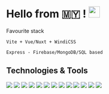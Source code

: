 # Hello from 🇲🇾 ! <img src="https://raw.githubusercontent.com/MartinHeinz/MartinHeinz/master/wave.gif" width="30px">

Favourite stack
```
Vite + Vue/Nuxt + WindiCSS

Express - Firebase/MongoDB/SQL based
```

## Technologies & Tools

![](https://img.shields.io/badge/OS-Windows-blue?style=flat-square&logo=windows)
![](https://img.shields.io/badge/IDE-VSCode-blueviolet?style=flat-square&logo=visual-studio-code)
![](https://img.shields.io/badge/Markup-HTML-orange?style=flat-square&logo=HTML5)
![](https://img.shields.io/badge/Style-SCSS-ff69b4?style=flat-square&logo=sass)
![](https://img.shields.io/badge/Style-WindiCSS-161E2E?style=flat-square&logo=windicss)
![](https://img.shields.io/badge/Code-JavaScript-orange?style=flat-square&logo=javascript)
![](https://img.shields.io/badge/Style-Bootstrap-563D7C?style=flat-square&logo=bootstrap)
![](https://img.shields.io/badge/Server-Express-success?style=flat-square&logo=express)
![](https://img.shields.io/badge/DBL-SQL-yellow?style=flat-square&logo=mysql)
![](https://img.shields.io/badge/DBL-MongoDB-green?style=flat-square&logo=mongodb)
![](https://img.shields.io/badge/Tools-Netlify-blue?style=flat-square&logo=netlify)
![](https://img.shields.io/badge/Tools-Vercel-161E2E?style=flat-square&logo=vercel)
![](https://img.shields.io/badge/Tools-Heroku-blueviolet?style=flat-square&logo=heroku)

